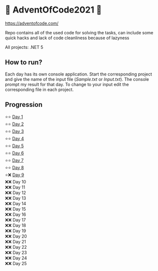 # 🎄 AdventOfCode2021 🎄
https://adventofcode.com/

Repo contains all of the used code for solving the tasks, can include some quick hacks and lack of code cleanliness because of lazyness

All projects: .NET 5

## How to run?
Each day has its own console application. Start the corresponding project and give the name of the input file (*Sample.txt* or *Input.txt*). 
The console prompt my result for that day. To change to your input edit the corresponding file in each project.

## Progression
:star::star: [Day 1](/AdventOfCode2021/Day1) \
:star::star: [Day 2](/AdventOfCode2021/Day2) \
:star::star: [Day 3](/AdventOfCode2021/Day3) \
:star::star: [Day 4](/AdventOfCode2021/Day4) \
:star::star: [Day 5](/AdventOfCode2021/Day5)\
:star::star: [Day 6](/AdventOfCode2021/Day6)\
:star::star: [Day 7](/AdventOfCode2021/Day7)\
:star::star: [Day 8](/AdventOfCode2021/Day8)\
:star::x: [Day 9](/AdventOfCode2021/Day9) \
:x::x: Day 10 \
:x::x: Day 11 \
:x::x: Day 12 \
:x::x: Day 13 \
:x::x: Day 14 \
:x::x: Day 15 \
:x::x: Day 16 \
:x::x: Day 17 \
:x::x: Day 18 \
:x::x: Day 19 \
:x::x: Day 20 \
:x::x: Day 21 \
:x::x: Day 22 \
:x::x: Day 23 \
:x::x: Day 24 \
:x::x: Day 25
